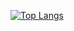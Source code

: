 [![Top Langs](https://github-readme-stats.vercel.app/api/top-langs/?username=jinaparkdev&hide=html,scss,vue,css,c%2B%2B,cMake,c,javascript&layout=compact)](https://github.com/jinaparkdev/github-readme-stats)


<!--
**jinaparkdev/jinaparkdev** is a ✨ _special_ ✨ repository because its `README.md` (this file) appears on your GitHub profile.

Here are some ideas to get you started:

- 🔭 I’m currently working on ...
- 🌱 I’m currently learning ...
- 👯 I’m looking to collaborate on ...
- 🤔 I’m looking for help with ...
- 💬 Ask me about ...
- 📫 How to reach me: ...
- 😄 Pronouns: ...
- ⚡ Fun fact: ...
-->
